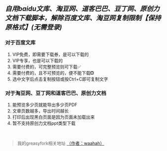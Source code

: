 ## *自用baidu文库、淘豆网、道客巴巴、豆丁网、原创力文档下载脚本，解除百度文库、淘豆网复制限制【保持原格式】(无需登录)*

### 对于百度文库
1. VIP免费，即需要下载券，是可以下载的
2. VIP专享，也是可以下载的
3. 需要付费的，可完整预览则可下载✅
4. 需要付费的，且不可预览的，便不能下载❎
5. 选中文字后点击复制按钮或按Ctrl+C即可复制文字

### 对于淘豆网、豆丁网和道客巴巴、原创力文档
1. 能预览多少页就能导出多少页PDF
2. 文章页数越多，导出时间越长
3. 打印后出现黑白页面是因为页面未加载出来
4. 暂不支持原创力文档ppt类型下载
<br/>

>我的greasyfork相关地址 [（作者：waahah）](https://greasyfork.org/zh-CN/scripts/437609-%E6%96%87%E5%BA%93%E4%B8%8B%E8%BD%BD%E5%99%A8)
